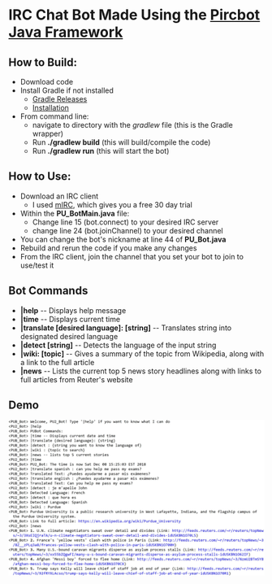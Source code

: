 # IRC Chat Bot Made Using the [Pircbot Java Framework]

## How to Build:

  * Download code
  * Install Gradle if not installed
    * [Gradle Releases](https://gradle.org/releases/)
    * [Installation](https://gradle.org/install/)
  * From command line:
    * navigate to directory with the _gradlew_ file (this is the Gradle wrapper)
    * Run __./gradlew build__ (this will build/compile the code)
    * Run __./gradlew run__ (this will start the bot)

## How to Use:

  * Download an IRC client
    * I used [mIRC](https://www.mirc.com/get.html), which gives you a free 30 day trial
  * Within the __PU_BotMain.java__ file:
    * Change line 15 (bot.connect) to your desired IRC server
    * change line 24 (bot.joinChannel) to your desired channel
  * You can change the bot's nickname at line 44 of __PU_Bot.java__
  * Rebuild and rerun the code if you make any changes
  * From the IRC client, join the channel that you set your bot to join to use/test it

## Bot Commands

* __|help__ -- Displays help message
* __|time__ -- Displays current time
* __|translate [desired language]: [string]__ -- Translates string into designated desired language
* __|detect [string]__ -- Detects the language of the input string
* __|wiki: [topic]__ -- Gives a summary of the topic from Wikipedia, along with a link to the full article
* __|news__ -- Lists the current top 5 news story headlines along with links to full articles from Reuter's website

## Demo

![](images/Demo_results.JPG)

[Pircbot Java Framework]: http://www.jibble.org/pircbot.php
